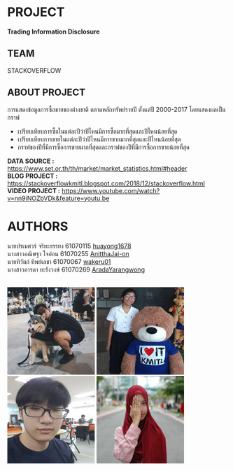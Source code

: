 # PROJECT
**Trading Information Disclosure**

## TEAM
STACKOVERFLOW
    
## ABOUT PROJECT
การแสดงข้อมูลการซื้อขายของต่างชาติ ตลาดหลักทรัพย์รายปี ตั้งแต่ปี 2000-2017 โดยแสดงผลเป็นกราฟ
- เปรียบเทียบการซื้อในแต่ละปีว่าปีไหนมีการซื้อมากที่สุดและปีไหนน้อยที่สุด
- เปรียบเทียบการขายในแต่ละปีว่าปีไหนมีการขายมากที่สุดและปีไหนน้อยที่สุด
- กราฟของปีที่มีการซื้อการขายมากที่สุดและกราฟของปีที่มีการซื้อการขายน้อยที่สุด

**DATA SOURCE     :**   https://www.set.or.th/th/market/market_statistics.html#header
<br>**BLOG PROJECT    :**   https://stackoverflowkmitl.blogspot.com/2018/12/stackoverflow.html
<br>**VIDEO PROJECT   :**   https://www.youtube.com/watch?v=nn9iNOZbVDk&feature=youtu.be
 			
# AUTHORS
นายปรเมศวร์ จริยะยรรยง 61070115 [huayong1678](https://github.com/huayong1678)
<br>นางสาวอณิษฐา ใจอ่อน 61070255 [AnitthaJai-on](https://github.com/AnitthaJai-on)
<br>นายทิวัตถ์ ทิพย์เลขา 61070067 [wakeru01](https://github.com/wakeru01)
<br>นางสาวอารดา ยะรังวงษ์ 61070269 [AradaYarangwong](https://github.com/AradaYarangwong)

<br><img src="AUTHORS/A.jpg" width="200px" height="200px"> <img src="AUTHORS/B.jpg" width="200px" height="200px"> <img src="AUTHORS/C.jpg" width="200px" height="200px"> <img src="AUTHORS/D.jpg" width="200px" height="200px">
